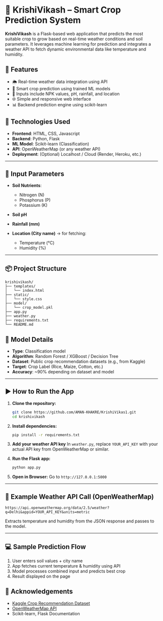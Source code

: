

# 🌾 KrishiVikash – Smart Crop Prediction System

**KrishiVikash** is a Flask-based web application that predicts the most suitable crop to grow based on real-time weather conditions and soil parameters. 
It leverages machine learning for prediction and integrates a weather API to fetch dynamic environmental data like temperature and humidity.

## 🚀 Features

* 🌦️ Real-time weather data integration using API
* 🌱 Smart crop prediction using trained ML models
* 🧪 Inputs include NPK values, pH, rainfall, and location
* 🌐 Simple and responsive web interface
* 📊 Backend prediction engine using scikit-learn



## 🧠 Technologies Used

* **Frontend**: HTML, CSS, Javascript
* **Backend**: Python, Flask
* **ML Model**: Scikit-learn (Classification)
* **API**: OpenWeatherMap (or any weather API)
* **Deployment**: (Optional) Localhost / Cloud (Render, Heroku, etc.)

---

## 📌 Input Parameters

* **Soil Nutrients**:

  * Nitrogen (N)
  * Phosphorus (P)
  * Potassium (K)
* **Soil pH**
* **Rainfall (mm)**
* **Location (City name)** → for fetching:

  * Temperature (°C)
  * Humidity (%)

---

## 📦 Project Structure

```
krishivikash/
├── templates/
│   └── index.html
├── static/
│   └── style.css
├── model/
│   └── crop_model.pkl
├── app.py
├── weather.py
├── requirements.txt
└── README.md
```



## 🧪 Model Details

* **Type**: Classification model
* **Algorithm**: Random Forest / XGBoost / Decision Tree
* **Dataset**: Public crop recommendation datasets (e.g., from Kaggle)
* **Target**: Crop Label (Rice, Maize, Cotton, etc.)
* **Accuracy**: \~90% depending on dataset and model

---

## ▶️ How to Run the App

1. **Clone the repository:**

   ```bash
   git clone https://github.com/AMAN-KHAKRE/KrishiVikas1.git
   cd krishivikash
   ```

2. **Install dependencies:**

   ```bash
   pip install -r requirements.txt
   ```

3. **Add your weather API key**
   In `weather.py`, replace `YOUR_API_KEY` with your actual API key from OpenWeatherMap or similar.

4. **Run the Flask app:**

   ```bash
   python app.py
   ```

5. **Open in Browser:**
   Go to `http://127.0.0.1:5000`

---

## 🔑 Example Weather API Call (OpenWeatherMap)

```http
https://api.openweathermap.org/data/2.5/weather?q=Delhi&appid=YOUR_API_KEY&units=metric
```

Extracts temperature and humidity from the JSON response and passes to the model.

---

## 💻 Sample Prediction Flow

1. User enters soil values + city name
2. App fetches current temperature & humidity using API
3. Model processes combined input and predicts best crop
4. Result displayed on the page

## 🙌 Acknowledgements

* [Kaggle Crop Recommendation Dataset](https://www.kaggle.com/datasets/atharvaingle/crop-recommendation-dataset)
* [OpenWeatherMap API](https://openweathermap.org/api)
* Scikit-learn, Flask Documentation


